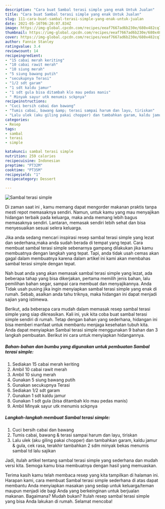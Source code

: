 ```yaml
---
description: "Cara buat Sambal terasi simple yang enak Untuk Jualan"
title: "Cara buat Sambal terasi simple yang enak Untuk Jualan"
slug: 111-cara-buat-sambal-terasi-simple-yang-enak-untuk-jualan
date: 2021-05-16T06:20:07.834Z
image: https://img-global.cpcdn.com/recipes/eeaf7667ad6b230e/680x482cq70/sambal-terasi-simple-foto-resep-utama.jpg
thumbnail: https://img-global.cpcdn.com/recipes/eeaf7667ad6b230e/680x482cq70/sambal-terasi-simple-foto-resep-utama.jpg
cover: https://img-global.cpcdn.com/recipes/eeaf7667ad6b230e/680x482cq70/sambal-terasi-simple-foto-resep-utama.jpg
author: Fannie Stanley
ratingvalue: 3.4
reviewcount: 14
recipeingredient:
- "15 cabai merah keriting"
- "10 cabai rawit merah"
- "10 siung merah"
- "5 siung bawang putih"
- "secukupnya Terasi"
- "1/2 sdt garam"
- "1 sdt kaldu jamur"
- "1 sdt gula bisa ditambah klo mau pedas manis"
- " Minyak sayur utk menumis sckpnya"
recipeinstructions:
- "Cuci bersih cabai dan bawang"
- "Tumis cabai, bawang &amp; terasi sampai harum dan layu, tiriskan"
- "Lalu ulek (aku giling pakai chopper) dan tambahkan garam, kaldu jamur &amp; gula, cek rasa, terakhir tambahkan 2 sdm minyak bekas menumis sambal td lalu sajikan"
categories:
- Resep
tags:
- sambal
- terasi
- simple

katakunci: sambal terasi simple 
nutrition: 259 calories
recipecuisine: Indonesian
preptime: "PT32M"
cooktime: "PT35M"
recipeyield: "1"
recipecategory: Dessert

---
```



![Sambal terasi simple](https://img-global.cpcdn.com/recipes/eeaf7667ad6b230e/680x482cq70/sambal-terasi-simple-foto-resep-utama.jpg)

Di zaman  saat ini , kamu memang dapat mengorder makanan praktis tanpa mesti repot memasaknya sendiri. Namun, untuk kamu yang mau menyajikan hidangan terbaik pada keluarga, maka anda memang lebih bagus memasaknya sendiri. Lantaran, memasak sendiri lebih sehat dan bisa menyesuaikan sesuai selera keluarga.

Jika anda sedang mencari inspirasi resep sambal terasi simple yang lezat dan sederhana,maka anda sudah berada di tempat yang tepat. Cara membuat sambal terasi simple  sebenarnya gampang dilakukan jika kamu membuatnya dengan langkah yang tepat. Tapi, anda tidak usah cemas akan gagal dalam membuatnya 
karena dalam artikel ini kami akan membahas sambal terasi simple dengan tepat.  



Nah buat anda yang akan memasak sambal terasi simple yang lezat, ada beberapa tahap yang bisa dikerjakan, pertama memilih jenis bahan, lalu pemilihan bahan segar, sampai cara membuat dan menyajikannya. Anda Tidak usah pusing jika ingin menyiapkan sambal terasi simple yang enak di rumah. Sebab, asalkan anda  tahu triknya, maka hidangan ini dapat menjadi sajian yang istimewa.

Berikut, ada beberapa cara mudah dalam memasak resep sambal terasi simple yang siap dikreasikan. Kali ini, yuk kita coba buat sambal terasi simple sendiri di rumah. Tetap dengan bahan yang sederhana, hidangan ini bisa memberi manfaat untuk membantu menjaga kesehatan tubuh kita. Anda dapat menyiapkan Sambal terasi simple menggunakan 9 bahan dan 3 langkah pembuatan. Berikut ini cara untuk menyiapkan hidangannya.

<!--inarticleads1-->

##### Bahan-bahan dan bumbu yang digunakan untuk pembuatan Sambal terasi simple:

1. Sediakan 15 cabai merah keriting
1. Ambil 10 cabai rawit merah
1. Ambil 10 siung merah
1. Gunakan 5 siung bawang putih
1. Gunakan secukupnya Terasi
1. Sediakan 1/2 sdt garam
1. Gunakan 1 sdt kaldu jamur
1. Gunakan 1 sdt gula (bisa ditambah klo mau pedas manis)
1. Ambil  Minyak sayur utk menumis sckpnya




<!--inarticleads2-->

##### Langkah-langkah membuat Sambal terasi simple:

1. Cuci bersih cabai dan bawang
1. Tumis cabai, bawang &amp; terasi sampai harum dan layu, tiriskan
1. Lalu ulek (aku giling pakai chopper) dan tambahkan garam, kaldu jamur &amp; gula, cek rasa, terakhir tambahkan 2 sdm minyak bekas menumis sambal td lalu sajikan




Jadi, itulah artikel tentang  sambal terasi simple  yang sederhana dan mudah versi kita. Semoga kamu bisa membuatnya dengan hasil yang memuaskan. 

Terima kasih kamu telah membaca resep yang kita tampilkan di halaman ini. Harapan kami, cara membuat  Sambal terasi simple sederhana di atas dapat membantu Anda menyiapkan masakan yang sedap untuk keluarga/teman maupun menjadi ide bagi Anda yang berkeinginan untuk berjualan makanan. Bagaimana? Mudah bukan? Itulah resep sambal terasi simple yang bisa Anda lakukan di rumah. Selamat mencoba!

